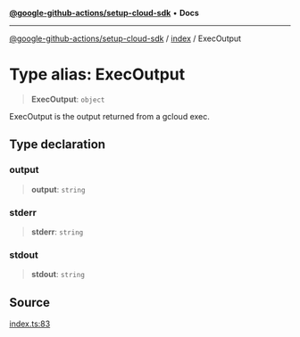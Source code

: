 [**@google-github-actions/setup-cloud-sdk**](../../README.md) • **Docs**

***

[@google-github-actions/setup-cloud-sdk](../../modules.md) / [index](../README.md) / ExecOutput

# Type alias: ExecOutput

> **ExecOutput**: `object`

ExecOutput is the output returned from a gcloud exec.

## Type declaration

### output

> **output**: `string`

### stderr

> **stderr**: `string`

### stdout

> **stdout**: `string`

## Source

[index.ts:83](https://github.com/google-github-actions/setup-cloud-sdk/blob/main/src/index.ts#L83)
